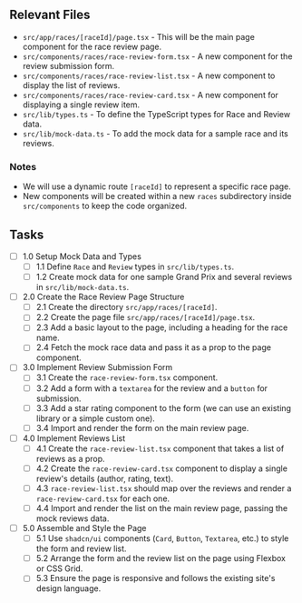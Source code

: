 ## Relevant Files

- `src/app/races/[raceId]/page.tsx` - This will be the main page component for the race review page.
- `src/components/races/race-review-form.tsx` - A new component for the review submission form.
- `src/components/races/race-review-list.tsx` - A new component to display the list of reviews.
- `src/components/races/race-review-card.tsx` - A new component for displaying a single review item.
- `src/lib/types.ts` - To define the TypeScript types for Race and Review data.
- `src/lib/mock-data.ts` - To add the mock data for a sample race and its reviews.

### Notes

- We will use a dynamic route `[raceId]` to represent a specific race page.
- New components will be created within a new `races` subdirectory inside `src/components` to keep the code organized.

## Tasks

- [ ] 1.0 Setup Mock Data and Types
  - [ ] 1.1 Define `Race` and `Review` types in `src/lib/types.ts`.
  - [ ] 1.2 Create mock data for one sample Grand Prix and several reviews in `src/lib/mock-data.ts`.
- [ ] 2.0 Create the Race Review Page Structure
  - [ ] 2.1 Create the directory `src/app/races/[raceId]`.
  - [ ] 2.2 Create the page file `src/app/races/[raceId]/page.tsx`.
  - [ ] 2.3 Add a basic layout to the page, including a heading for the race name.
  - [ ] 2.4 Fetch the mock race data and pass it as a prop to the page component.
- [ ] 3.0 Implement Review Submission Form
  - [ ] 3.1 Create the `race-review-form.tsx` component.
  - [ ] 3.2 Add a form with a `textarea` for the review and a `button` for submission.
  - [ ] 3.3 Add a star rating component to the form (we can use an existing library or a simple custom one).
  - [ ] 3.4 Import and render the form on the main review page.
- [ ] 4.0 Implement Reviews List
  - [ ] 4.1 Create the `race-review-list.tsx` component that takes a list of reviews as a prop.
  - [ ] 4.2 Create the `race-review-card.tsx` component to display a single review's details (author, rating, text).
  - [ ] 4.3 `race-review-list.tsx` should map over the reviews and render a `race-review-card.tsx` for each one.
  - [ ] 4.4 Import and render the list on the main review page, passing the mock reviews data.
- [ ] 5.0 Assemble and Style the Page
  - [ ] 5.1 Use `shadcn/ui` components (`Card`, `Button`, `Textarea`, etc.) to style the form and review list.
  - [ ] 5.2 Arrange the form and the review list on the page using Flexbox or CSS Grid.
  - [ ] 5.3 Ensure the page is responsive and follows the existing site's design language.
